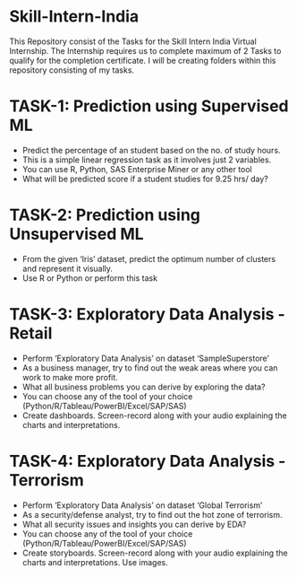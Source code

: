 # Skill-Intern-India
This Repository consist of the Tasks for the Skill Intern India Virtual Internship. The Internship requires us to complete maximum of 2 Tasks to qualify for the completion certificate.
I will be creating folders within this repository consisting of my tasks.

# TASK-1: Prediction using Supervised ML
 - Predict the percentage of an student based on the no. of study hours.
 - This is a simple linear regression task as it involves just 2 variables.
 - You can use R, Python, SAS Enterprise Miner or any other tool
 - What will be predicted score if a student studies for 9.25 hrs/ day?

# TASK-2: Prediction using Unsupervised ML
 - From the given ‘Iris’ dataset, predict the optimum number of clusters and represent it visually.
 - Use R or Python or perform this task

# TASK-3: Exploratory Data Analysis - Retail
 - Perform ‘Exploratory Data Analysis’ on dataset ‘SampleSuperstore’
 - As a business manager, try to find out the weak areas where you can work to make more profit.
 - What all business problems you can derive by exploring the data?
 - You can choose any of the tool of your choice (Python/R/Tableau/PowerBI/Excel/SAP/SAS)
 - Create dashboards. Screen-record along with your audio explaining the charts and interpretations.

# TASK-4: Exploratory Data Analysis - Terrorism
 - Perform ‘Exploratory Data Analysis’ on dataset ‘Global Terrorism’
 - As a security/defense analyst, try to find out the hot zone of terrorism.
 - What all security issues and insights you can derive by EDA?
 - You can choose any of the tool of your choice (Python/R/Tableau/PowerBI/Excel/SAP/SAS)
 - Create storyboards. Screen-record along with your audio explaining the charts and interpretations. Use images.
